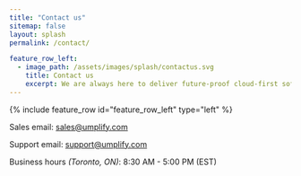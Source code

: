 ```yaml
---
title: "Contact us"
sitemap: false
layout: splash
permalink: /contact/

feature_row_left:
  - image_path: /assets/images/splash/contactus.svg
    title: Contact us
    excerpt: We are always here to deliver future-proof cloud-first software solutions. We are your partner for success, productivity and excellence.
---
```


{% include feature_row id="feature_row_left" type="left" %}


Sales email: [sales@umplify.com](mailto:sales@umplify.com)

Support email: [support@umplify.com](mailto:support@umplify.com) 

Business hours *(Toronto, ON)*: 8:30 AM - 5:00 PM (EST)